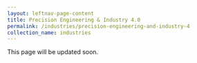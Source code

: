 ```yaml
---
layout: leftnav-page-content
title: Precision Engineering & Industry 4.0
permalink: /industries/precision-engineering-and-industry-4
collection_name: industries
---
```


This page will be updated soon.
